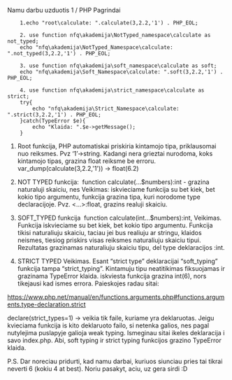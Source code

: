 Namu darbu uzduotis 1 / PHP Pagrindai

        1.echo "root\calculate: ".calculate(3,2.2,'1') . PHP_EOL;

        2. use function nfq\akademija\NotTyped_namespace\calculate as not_typed;
        echo "nfq\akademija\NotTyped_Namespace\calculate: ".not_typed(3,2.2,'1') . PHP_EOL;

        3. use function nfq\akademija\soft_namespace\calculate as soft;
        echo "nfq\akademija\Soft_Namespace\calculate: ".soft(3,2.2,'1') . PHP_EOL;

        4. use function nfq\akademija\strict_namespace\calculate as strict;
        try{
            echo "nfq\akademija\Strict_Namespace\calculate: ".strict(3,2.2,'1') . PHP_EOL;
        }catch(TypeError $e){
            echo "Klaida: ".$e->getMessage();
        }

1. Root funkcija, PHP automatiskai priskiria kintamojo tipa, priklausomai nuo reiksmes. Pvz ‘1’→string. Kadangi nera grieztai nurodoma, koks kintamojo tipas, grazina float reiksme be erroru. 
 var_dump(calculate(3,2.2,'1')) -> float(6.2)

2. NOT TYPED funkcija: 
function calculate(...$numbers):int - grazina naturaluji skaiciu, nes 
Veikimas: iskvieciame funkcija su bet kiek, bet kokio tipo argumentu, funkcija grazina tipa, kuri norodome type declaracijoje. Pvz. <...>:float, grazins realuji skaiciu. 


3. SOFT_TYPED funkcija 
function calculate(int...$numbers):int, 
Veikimas. Funkcija iskvieciame su bet kiek, bet kokio tipo argumentu. Funkcija tikisi naturaliuju skaiciu, taciau jei bus realiuju ar stringu, klaidos neismes, tiesiog priskirs visas reiksmes naturaliuju skaiciu tipui. Rezultatas grazinamas naturaliuju skaiciu tipu, del type deklaracijos :int.  

4. STRICT TYPED
Veikimas. Esant “strict type” deklaracijai “soft_typing” funkcija tampa “strict_typing”. Kintamuju tipu neatitikimas fiksuojamas ir grazinama TypeError klaida. 
iskviesta funkcija grazina int(6), nors tikejausi kad ismes errora. Paieskojes radau sitai:

https://www.php.net/manual/en/functions.arguments.php#functions.arguments.type-declaration.strict

declare(strict_types=1) -> veikia tik faile, kuriame yra deklaruotas. Jeigu kvieciama funkcija is kito deklaruoto failo, si netenka galios, nes pagal nutylejima puslapyje galioja weak typing. Ismeginau sitai ikeles deklaracija i savo index.php. Abi, soft typing ir strict typing funkcijos grazino TypeError klaida.

P.S. Dar noreciau pridurti, kad namu darbai, kuriuos siunciau pries tai tikrai neverti 6 (kokiu 4 at best). Noriu pasakyt, aciu, uz gera sirdi :D
